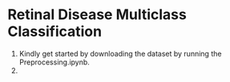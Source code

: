 # Retinal Disease Multiclass Classification

1. Kindly get started by downloading the dataset by running the Preprocessing.ipynb.
2. 
